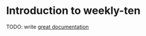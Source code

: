 # Introduction to weekly-ten

TODO: write [great documentation](http://jacobian.org/writing/what-to-write/)
